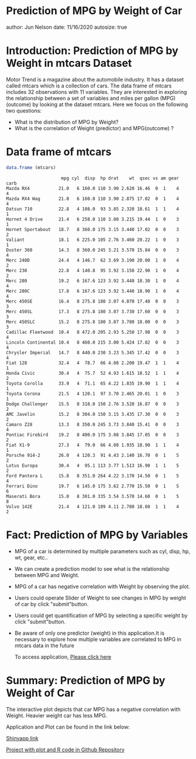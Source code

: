 Prediction of MPG by Weight of Car
========================================================
author: Jun Nelson
date:  11/16/2020
autosize: true

Introduction: Prediction of MPG by Weight in mtcars Dataset
========================================================
Motor Trend is a magazine about the automobile industry. It has a dataset called mtcars which is a collection of cars. The data frame of mtcars includes 32 observations with 11 variables. They are interested in exploring the relationship between a set of variables and miles per gallon (MPG)(outcome) by looking at the dataset mtcars.  Here we focus on the following two questions:

- What is the distribution of MPG by Weight?
- What is the correlation of Weight (predictor) and MPG(outcome) ? 
 
 Data frame of mtcars
========================================================
 
 ```r
 data.frame (mtcars)
 ```
 
 ```
                      mpg cyl  disp  hp drat    wt  qsec vs am gear carb
 Mazda RX4           21.0   6 160.0 110 3.90 2.620 16.46  0  1    4    4
 Mazda RX4 Wag       21.0   6 160.0 110 3.90 2.875 17.02  0  1    4    4
 Datsun 710          22.8   4 108.0  93 3.85 2.320 18.61  1  1    4    1
 Hornet 4 Drive      21.4   6 258.0 110 3.08 3.215 19.44  1  0    3    1
 Hornet Sportabout   18.7   8 360.0 175 3.15 3.440 17.02  0  0    3    2
 Valiant             18.1   6 225.0 105 2.76 3.460 20.22  1  0    3    1
 Duster 360          14.3   8 360.0 245 3.21 3.570 15.84  0  0    3    4
 Merc 240D           24.4   4 146.7  62 3.69 3.190 20.00  1  0    4    2
 Merc 230            22.8   4 140.8  95 3.92 3.150 22.90  1  0    4    2
 Merc 280            19.2   6 167.6 123 3.92 3.440 18.30  1  0    4    4
 Merc 280C           17.8   6 167.6 123 3.92 3.440 18.90  1  0    4    4
 Merc 450SE          16.4   8 275.8 180 3.07 4.070 17.40  0  0    3    3
 Merc 450SL          17.3   8 275.8 180 3.07 3.730 17.60  0  0    3    3
 Merc 450SLC         15.2   8 275.8 180 3.07 3.780 18.00  0  0    3    3
 Cadillac Fleetwood  10.4   8 472.0 205 2.93 5.250 17.98  0  0    3    4
 Lincoln Continental 10.4   8 460.0 215 3.00 5.424 17.82  0  0    3    4
 Chrysler Imperial   14.7   8 440.0 230 3.23 5.345 17.42  0  0    3    4
 Fiat 128            32.4   4  78.7  66 4.08 2.200 19.47  1  1    4    1
 Honda Civic         30.4   4  75.7  52 4.93 1.615 18.52  1  1    4    2
 Toyota Corolla      33.9   4  71.1  65 4.22 1.835 19.90  1  1    4    1
 Toyota Corona       21.5   4 120.1  97 3.70 2.465 20.01  1  0    3    1
 Dodge Challenger    15.5   8 318.0 150 2.76 3.520 16.87  0  0    3    2
 AMC Javelin         15.2   8 304.0 150 3.15 3.435 17.30  0  0    3    2
 Camaro Z28          13.3   8 350.0 245 3.73 3.840 15.41  0  0    3    4
 Pontiac Firebird    19.2   8 400.0 175 3.08 3.845 17.05  0  0    3    2
 Fiat X1-9           27.3   4  79.0  66 4.08 1.935 18.90  1  1    4    1
 Porsche 914-2       26.0   4 120.3  91 4.43 2.140 16.70  0  1    5    2
 Lotus Europa        30.4   4  95.1 113 3.77 1.513 16.90  1  1    5    2
 Ford Pantera L      15.8   8 351.0 264 4.22 3.170 14.50  0  1    5    4
 Ferrari Dino        19.7   6 145.0 175 3.62 2.770 15.50  0  1    5    6
 Maserati Bora       15.0   8 301.0 335 3.54 3.570 14.60  0  1    5    8
 Volvo 142E          21.4   4 121.0 109 4.11 2.780 18.60  1  1    4    2
 ```
 Fact: Prediction of MPG by Variables
========================================================
 - MPG of a car is determined by multiple parameters such as cyl, disp, hp, wt, gear, etc..
- We can create a prediction model to see what is the relationship between MPG and Weight.
- MPG of a car has negative correlation with Weight by observing the plot.
- Users could operate Slider of Weight to see changes in MPG by weight of car by click "submit"button.
- Users could get quantification of MPG by selecting a specific weight by click "submit"button.
- Be aware of only one predictor (weight) in this application.It is necessary to explore how multiple variables are correlated to MPG in mtcars data in the future
 
  To access application, [Please click here](https://junen.shinyapps.io/MyfirstShinyapp/)


Summary: Prediction of MPG by Weight of Car
========================================================
The interactive plot depicts that car MPG has a negative correlation with Weight. Heavier weight car has less MPG.  

Application and Plot can be found in the link below: 

[Shinyapp link](https://junen.shinyapps.io/MyfirstShinyapp/)

[Project with plot and R code in Github Repository](https://github.com/june1970/DDP-week4-project/tree/main/MyfirstShinyapp)



